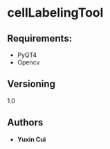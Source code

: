 # cellLabelingTool

## Requirements:
* PyQT4
* Opencv
## Versioning
1.0

## Authors

* **Yuxin Cui**
